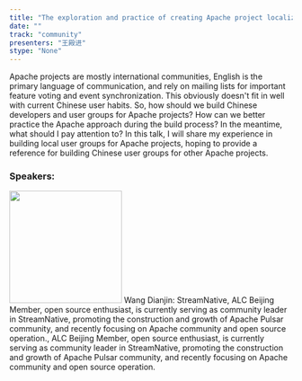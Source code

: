 ```yaml
---
title: "The exploration and practice of creating Apache project localization user group"
date: "" 
track: "community"
presenters: "王殿进"
stype: "None"
---
```

Apache projects are mostly international communities, English is the primary language of communication, and rely on mailing lists for important feature voting and event synchronization. This obviously doesn't fit in well with current Chinese user habits. So, how should we build Chinese developers and user groups for Apache projects? How can we better practice the Apache approach during the build process? In the meantime, what should I pay attention to? In this talk, I will share my experience in building local user groups for Apache projects, hoping to provide a reference for building Chinese user groups for other Apache projects.
 ### Speakers: 
 <img src="images/speaker/1113.png" width="200" />
 Wang Dianjin: StreamNative, ALC Beijing Member, open source enthusiast, is currently serving as community leader in StreamNative, promoting the construction and growth of Apache Pulsar community, and recently focusing on Apache community and open source operation., ALC Beijing Member, open source enthusiast, is currently serving as community leader in StreamNative, promoting the construction and growth of Apache Pulsar community, and recently focusing on Apache community and open source operation.
 